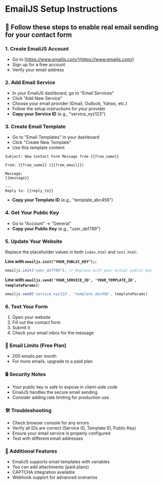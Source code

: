 # EmailJS Setup Instructions

## 🚀 Follow these steps to enable real email sending for your contact form

### 1. Create EmailJS Account
- Go to [https://www.emailjs.com/](https://www.emailjs.com/)
- Sign up for a free account
- Verify your email address

### 2. Add Email Service
- In your EmailJS dashboard, go to "Email Services"
- Click "Add New Service"
- Choose your email provider (Gmail, Outlook, Yahoo, etc.)
- Follow the setup instructions for your provider
- **Copy your Service ID** (e.g., "service_xyz123")

### 3. Create Email Template
- Go to "Email Templates" in your dashboard
- Click "Create New Template"
- Use this template content:

```
Subject: New Contact Form Message from {{from_name}}

From: {{from_name}} ({{from_email}})

Message:
{{message}}

---
Reply to: {{reply_to}}
```

- **Copy your Template ID** (e.g., "template_abc456")

### 4. Get Your Public Key
- Go to "Account" → "General"
- **Copy your Public Key** (e.g., "user_def789")

### 5. Update Your Website
Replace the placeholder values in both `index.html` and `test.html`:

**Line with `emailjs.init("YOUR_PUBLIC_KEY");`:**
```javascript
emailjs.init("user_def789"); // Replace with your actual public key
```

**Line with `emailjs.send('YOUR_SERVICE_ID', 'YOUR_TEMPLATE_ID', templateParams)`:**
```javascript
emailjs.send('service_xyz123', 'template_abc456', templateParams)
```

### 6. Test Your Form
1. Open your website
2. Fill out the contact form
3. Submit it
4. Check your email inbox for the message

### 📧 Email Limits (Free Plan)
- 200 emails per month
- For more emails, upgrade to a paid plan

### 🔒 Security Notes
- Your public key is safe to expose in client-side code
- EmailJS handles the secure email sending
- Consider adding rate limiting for production use

### 🛠️ Troubleshooting
- Check browser console for any errors
- Verify all IDs are correct (Service ID, Template ID, Public Key)
- Ensure your email service is properly configured
- Test with different email addresses

### 📱 Additional Features
- EmailJS supports email templates with variables
- You can add attachments (paid plans)
- CAPTCHA integration available
- Webhook support for advanced scenarios
